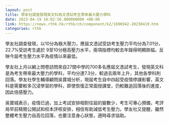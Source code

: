```yaml
---
layout: post
title: 學友社調查發現英文科為文憑試考生帶來最大壓力學科
date: 2023-04-19 16:02:56.000000000 +08:00
link: https://news.rthk.hk/rthk/ch/component/k2/1696942-20230419.htm
categories: rthk
---
```


學友社調查發現，以10分為極大壓力，應屆文憑試受訪考生壓力平均分為7.01分，22.7%受訪考生處於 9至10分極高壓力水平，兩項指標均較去年錄得明顯跌幅，反映今屆考生壓力水平為疫情以來最低。

學友社上月以網上問卷訪問來自27間中學的700多名應屆文憑試考生，發現英文科是為考生帶來最大壓力的學科，平均分達7.3分，較過去兩年上升，其他各學科則回落。學友社學生輔導顧問吳寶城分析，現屆考生自中四起受疫情停課影響，英文科是需要較多沉浸學習的學科，即使恢復正常面授課堂，仍較難追回落後的進度，因此倍感壓力。

吳寶城表示，疫情已過，加上考試安排相對往屆的變數少，考生可專心預備，考評局早前精簡公開試和校本評核安排，相信有助減低考生壓力。學友社又提醒，雖然整體考生壓力自高位回落，也要注意身心狀態，適時尋求協助。
